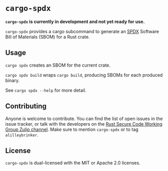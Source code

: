 # `cargo-spdx`

__`cargo-spdx` is currently in development and not yet ready for use.__

`cargo-spdx` provides a cargo subcommand to generate an
[SPDX][spdx] Software Bill of Materials (SBOM) for a Rust crate.

## Usage

`cargo spdx` creates an SBOM for the current crate.

`cargo spdx build` wraps `cargo build`, producing SBOMs for each produced binary.

See `cargo spdx --help` for more detail.

## Contributing

Anyone is welcome to contribute. You can find the list of open issues
in the issue tracker, or talk with the developers on the
[Rust Secure  Code Working Group Zulip channel][zulip]. Make sure to
mention `cargo-spdx` or to tag `alilleybrinker`.

## License

`cargo-spdx` is dual-licensed with the MIT or Apache 2.0 licenses.

[spdx]: https://spdx.dev
[zulip]: https://rust-lang.zulipchat.com/#narrow/stream/146229-wg-secure-code
